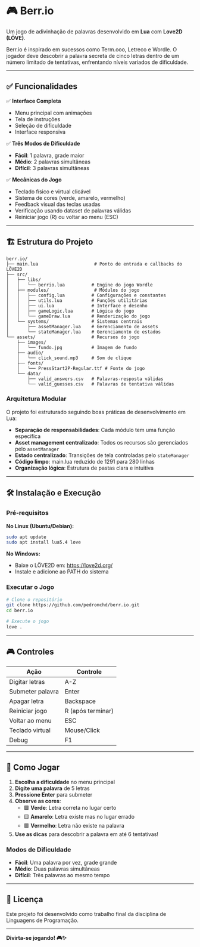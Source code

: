 # 🎮 Berr.io

Um jogo de adivinhação de palavras desenvolvido em **Lua** com **Love2D (LÖVE)**.

Berr.io é inspirado em sucessos como Term.ooo, Letreco e Wordle. O jogador deve descobrir a palavra secreta de cinco letras dentro de um número limitado de tentativas, enfrentando níveis variados de dificuldade.

---

## ✅ Funcionalidades

✅ **Interface Completa**
- Menu principal com animações
- Tela de instruções
- Seleção de dificuldade
- Interface responsiva

✅ **Três Modos de Dificuldade**
- **Fácil**: 1 palavra, grade maior
- **Médio**: 2 palavras simultâneas
- **Difícil**: 3 palavras simultâneas

✅ **Mecânicas do Jogo**
- Teclado físico e virtual clicável
- Sistema de cores (verde, amarelo, vermelho)
- Feedback visual das teclas usadas
- Verificação usando dataset de palavras válidas
- Reiniciar jogo (R) ou voltar ao menu (ESC)

---

## 🏗️ Estrutura do Projeto

```
berr.io/
├── main.lua                     # Ponto de entrada e callbacks do LÖVE2D
├── src/
│   ├── libs/
│   │   └── berrio.lua          # Engine do jogo Wordle
│   ├── modules/                 # Módulos do jogo
│   │   ├── config.lua          # Configurações e constantes
│   │   ├── utils.lua           # Funções utilitárias
│   │   ├── ui.lua              # Interface e desenho
│   │   ├── gameLogic.lua       # Lógica do jogo
│   │   └── gameDraw.lua        # Renderização do jogo
│   └── systems/                # Sistemas centrais
│       ├── assetManager.lua    # Gerenciamento de assets
│       └── stateManager.lua    # Gerenciamento de estados
└── assets/                     # Recursos do jogo
    ├── images/
    │   └── fundo.jpg           # Imagem de fundo
    ├── audio/
    │   └── click_sound.mp3     # Som de clique
    ├── fonts/
    │   └── PressStart2P-Regular.ttf # Fonte do jogo
    └── data/
        ├── valid_answers.csv   # Palavras-resposta válidas
        └── valid_guesses.csv   # Palavras de tentativa válidas
```

### Arquitetura Modular

O projeto foi estruturado seguindo boas práticas de desenvolvimento em Lua:

- **Separação de responsabilidades**: Cada módulo tem uma função específica
- **Asset management centralizado**: Todos os recursos são gerenciados pelo `assetManager`
- **Estado centralizado**: Transições de tela controladas pelo `stateManager`
- **Código limpo**: main.lua reduzido de 1291 para 280 linhas
- **Organização lógica**: Estrutura de pastas clara e intuitiva

---

## 🛠️ Instalação e Execução

### Pré-requisitos

**No Linux (Ubuntu/Debian):**
```bash
sudo apt update
sudo apt install lua5.4 love
```

**No Windows:**
- Baixe o LÖVE2D em: https://love2d.org/
- Instale e adicione ao PATH do sistema

### Executar o Jogo

```bash
# Clone o repositório
git clone https://github.com/pedromchd/berr.io.git
cd berr.io

# Execute o jogo
love .
```

---

## 🎮 Controles

| Ação | Controle |
|------|----------|
| Digitar letras | A-Z |
| Submeter palavra | Enter |
| Apagar letra | Backspace |
| Reiniciar jogo | R (após terminar) |
| Voltar ao menu | ESC |
| Teclado virtual | Mouse/Click |
| Debug | F1 |

---

## 🎯 Como Jogar

1. **Escolha a dificuldade** no menu principal
2. **Digite uma palavra** de 5 letras
3. **Pressione Enter** para submeter
4. **Observe as cores**:
   - 🟩 **Verde**: Letra correta no lugar certo
   - 🟨 **Amarelo**: Letra existe mas no lugar errado
   - 🟥 **Vermelho**: Letra não existe na palavra
5. **Use as dicas** para descobrir a palavra em até 6 tentativas!

### Modos de Dificuldade

- **Fácil**: Uma palavra por vez, grade grande
- **Médio**: Duas palavras simultâneas
- **Difícil**: Três palavras ao mesmo tempo

---

## 📄 Licença

Este projeto foi desenvolvido como trabalho final da disciplina de Linguagens de Programação.

---

**Divirta-se jogando! 🎮✨**
